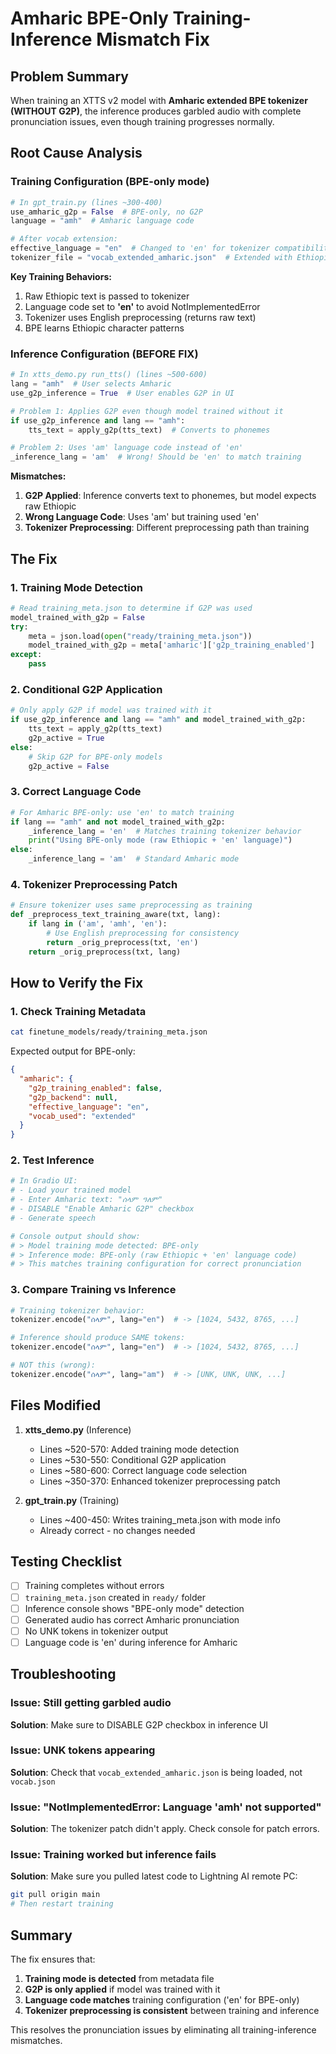 # Amharic BPE-Only Training-Inference Mismatch Fix

## Problem Summary

When training an XTTS v2 model with **Amharic extended BPE tokenizer (WITHOUT G2P)**, the inference produces garbled audio with complete pronunciation issues, even though training progresses normally.

## Root Cause Analysis

### Training Configuration (BPE-only mode)
```python
# In gpt_train.py (lines ~300-400)
use_amharic_g2p = False  # BPE-only, no G2P
language = "amh"  # Amharic language code

# After vocab extension:
effective_language = "en"  # Changed to 'en' for tokenizer compatibility
tokenizer_file = "vocab_extended_amharic.json"  # Extended with Ethiopic chars
```

**Key Training Behaviors:**
1. Raw Ethiopic text is passed to tokenizer
2. Language code set to **'en'** to avoid NotImplementedError
3. Tokenizer uses English preprocessing (returns raw text)
4. BPE learns Ethiopic character patterns

### Inference Configuration (BEFORE FIX)
```python
# In xtts_demo.py run_tts() (lines ~500-600)
lang = "amh"  # User selects Amharic
use_g2p_inference = True  # User enables G2P in UI

# Problem 1: Applies G2P even though model trained without it
if use_g2p_inference and lang == "amh":
    tts_text = apply_g2p(tts_text)  # Converts to phonemes

# Problem 2: Uses 'am' language code instead of 'en'
_inference_lang = 'am'  # Wrong! Should be 'en' to match training
```

**Mismatches:**
1. **G2P Applied**: Inference converts text to phonemes, but model expects raw Ethiopic
2. **Wrong Language Code**: Uses 'am' but training used 'en'
3. **Tokenizer Preprocessing**: Different preprocessing path than training

## The Fix

### 1. Training Mode Detection
```python
# Read training_meta.json to determine if G2P was used
model_trained_with_g2p = False
try:
    meta = json.load(open("ready/training_meta.json"))
    model_trained_with_g2p = meta['amharic']['g2p_training_enabled']
except:
    pass
```

### 2. Conditional G2P Application
```python
# Only apply G2P if model was trained with it
if use_g2p_inference and lang == "amh" and model_trained_with_g2p:
    tts_text = apply_g2p(tts_text)
    g2p_active = True
else:
    # Skip G2P for BPE-only models
    g2p_active = False
```

### 3. Correct Language Code
```python
# For Amharic BPE-only: use 'en' to match training
if lang == "amh" and not model_trained_with_g2p:
    _inference_lang = 'en'  # Matches training tokenizer behavior
    print("Using BPE-only mode (raw Ethiopic + 'en' language)")
else:
    _inference_lang = 'am'  # Standard Amharic mode
```

### 4. Tokenizer Preprocessing Patch
```python
# Ensure tokenizer uses same preprocessing as training
def _preprocess_text_training_aware(txt, lang):
    if lang in ('am', 'amh', 'en'):
        # Use English preprocessing for consistency
        return _orig_preprocess(txt, 'en')
    return _orig_preprocess(txt, lang)
```

## How to Verify the Fix

### 1. Check Training Metadata
```bash
cat finetune_models/ready/training_meta.json
```

Expected output for BPE-only:
```json
{
  "amharic": {
    "g2p_training_enabled": false,
    "g2p_backend": null,
    "effective_language": "en",
    "vocab_used": "extended"
  }
}
```

### 2. Test Inference
```python
# In Gradio UI:
# - Load your trained model
# - Enter Amharic text: "ሰላም ዓለም"
# - DISABLE "Enable Amharic G2P" checkbox
# - Generate speech

# Console output should show:
# > Model training mode detected: BPE-only
# > Inference mode: BPE-only (raw Ethiopic + 'en' language code)
# > This matches training configuration for correct pronunciation
```

### 3. Compare Training vs Inference
```python
# Training tokenizer behavior:
tokenizer.encode("ሰላም", lang="en")  # -> [1024, 5432, 8765, ...]

# Inference should produce SAME tokens:
tokenizer.encode("ሰላም", lang="en")  # -> [1024, 5432, 8765, ...]

# NOT this (wrong):
tokenizer.encode("ሰላም", lang="am")  # -> [UNK, UNK, UNK, ...]
```

## Files Modified

1. **xtts_demo.py** (Inference)
   - Lines ~520-570: Added training mode detection
   - Lines ~530-550: Conditional G2P application
   - Lines ~580-600: Correct language code selection
   - Lines ~350-370: Enhanced tokenizer preprocessing patch

2. **gpt_train.py** (Training)
   - Lines ~400-450: Writes training_meta.json with mode info
   - Already correct - no changes needed

## Testing Checklist

- [ ] Training completes without errors
- [ ] `training_meta.json` created in `ready/` folder
- [ ] Inference console shows "BPE-only mode" detection
- [ ] Generated audio has correct Amharic pronunciation
- [ ] No UNK tokens in tokenizer output
- [ ] Language code is 'en' during inference for Amharic

## Troubleshooting

### Issue: Still getting garbled audio
**Solution**: Make sure to DISABLE G2P checkbox in inference UI

### Issue: UNK tokens appearing
**Solution**: Check that `vocab_extended_amharic.json` is being loaded, not `vocab.json`

### Issue: "NotImplementedError: Language 'amh' not supported"
**Solution**: The tokenizer patch didn't apply. Check console for patch errors.

### Issue: Training worked but inference fails
**Solution**: Make sure you pulled latest code to Lightning AI remote PC:
```bash
git pull origin main
# Then restart training
```

## Summary

The fix ensures that:
1. **Training mode is detected** from metadata file
2. **G2P is only applied** if model was trained with it
3. **Language code matches** training configuration ('en' for BPE-only)
4. **Tokenizer preprocessing is consistent** between training and inference

This resolves the pronunciation issues by eliminating all training-inference mismatches.

